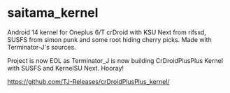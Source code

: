 # saitama_kernel
Android 14 kernel for Oneplus 6/T crDroid with KSU Next from rifsxd, SUSFS from simon punk and some root hiding cherry picks. Made with Terminator-J's sources.

Project is now EOL as Terminator_J is now building CrDroidPlusPlus Kernel with SUSFS and KernelSU Next. Hooray!

https://github.com/TJ-Releases/crDroidPlusPlus_kernel/
